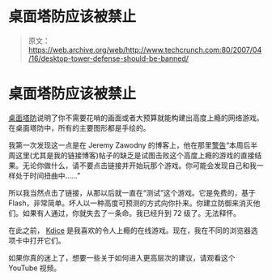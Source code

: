 # 桌面塔防应该被禁止 

> 原文：<https://web.archive.org/web/http://www.techcrunch.com:80/2007/04/16/desktop-tower-defense-should-be-banned/>

# 桌面塔防应该被禁止

 [](https://web.archive.org/web/20221209135747/http://www.handdrawngames.com/DesktopTD/) [桌面塔防](https://web.archive.org/web/20221209135747/http://www.handdrawngames.com/DesktopTD/)说明了你不需要花哨的画面或者大预算就能构建出高度上瘾的网络游戏。在桌面塔防中，所有的主要图形都是手绘的。

我第一次发现这一点是在 Jeremy Zawodny 的博客上，他在那里[警告](https://web.archive.org/web/20221209135747/http://jeremy.zawodny.com/blog/archives/008758.html)“本周后半周这里(尤其是我的链接博客)帖子的缺乏是试图击败这个高度上瘾的游戏的直接结果。无论你做什么，请不要点击链接并开始玩那个游戏。你可能会发现自己和我一样处于时间扭曲中……”

所以我当然点击了链接，从那以后就一直在“测试”这个游戏。它是免费的，基于 Flash，非常简单。坏人以一种高度可预测的方式向你扑来。你建立防御来消灭他们。如果有人通过，你就失去了一条命。我已经升到 72 级了。无法释怀。

在此之前， [Kdice](https://web.archive.org/web/20221209135747/http://www.beta.techcrunch.com/2006/12/17/i-spent-sunday-evening-playing-kdice/) 是我喜欢的令人上瘾的在线游戏。现在，我在不同的浏览器选项卡中打开它们。

如果你真的迷上了，想要一些关于如何进入更高层次的建议，请观看这个 YouTube 视频。